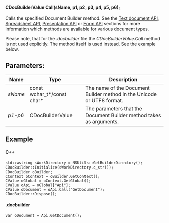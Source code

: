 #### CDocBuilderValue Call(sName, p1, p2, p3, p4, p5, p6);

Calls the specified Document Builder method. See the [Text document API](/officeapi/textdocumentapi), [Spreadsheet API](/officeapi/spreadsheetapi), [Presentation API](/officeapi/presentationapi) or [Form API](/officeapi/formapi) sections for more information which methods are available for various document types.

Please note, that for the *.docbuilder* file the *CDocBuilderValue.Call* method is not used explicitly. The method itself is used instead. See the example below.

## Parameters:

| Name    | Type                          | Description                                                            |
| ------- | ----------------------------- | ---------------------------------------------------------------------- |
| *sName* | const wchar\_t\*/const char\* | The name of the Document Builder method in the Unicode or UTF8 format. |
| *p1-p6* | CDocBuilderValue              | The parameters that the Document Builder method takes as arguments.    |

## Example

#### C++

```
std::wstring sWorkDirectory = NSUtils::GetBuilderDirectory();
CDocBuilder::Initialize(sWorkDirectory.c_str());
CDocBuilder oBuilder;
CContext oContext = oBuilder.GetContext();
CValue oGlobal = oContext.GetGlobal();
CValue oApi = oGlobal["Api"];
CValue oDocument = oApi.Call("GetDocument");
CDocBuilder::Dispose();
```

#### .docbuilder

```
var oDocument = Api.GetDocument();
```
